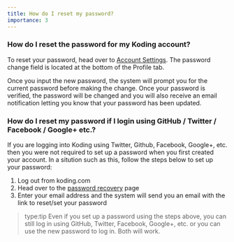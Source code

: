 ```yaml
---
title: How do I reset my password?
importance: 3
---
```


### How do I reset the password for my Koding account?
To reset your password, head over to [Account Settings](https://koding.com/Account/Profile). The password change
field is located at the bottom of the Profile tab.

Once you input the new password, the system will prompt you for the current password before making the change. Once
your password is verified, the password will be changed and you will also receive an email notification letting you
know that your password has been updated.

### How do I reset my password if I login using GitHub / Twitter / Facebook / Google+ etc.?
If you are logging into Koding using Twitter, Github, Facebook, Google+, etc. then you were not required to set up
a password when you first created your account. In a sitution such as this, follow the steps below to set up your 
password:
1. Log out from koding.com
2. Head over to the [password recovery](https://koding.com/Recover) page
3. Enter your email address and the system will send you an email with the link to reset/set your password

> type:tip
> Even if you set up a password using the steps above, you can still log in using GitHub, Twitter, Facebook, 
> Google+, etc. or you can use the new password to log in. Both will work.